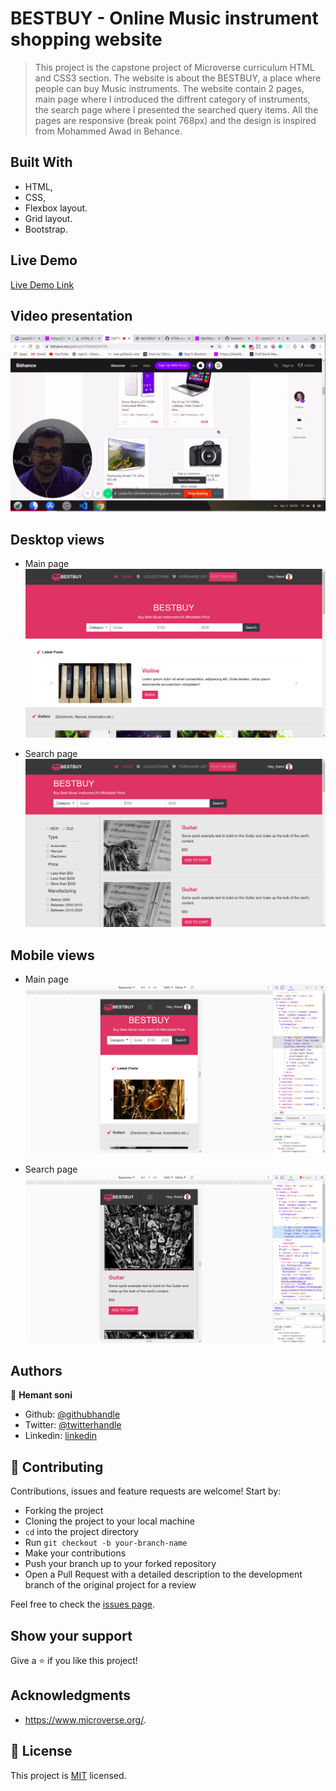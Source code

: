 # BESTBUY - Online Music instrument shopping website

> This project is the capstone project of Microverse curriculum HTML and CSS3 section. The website is about the BESTBUY, a place where people can buy Music instruments. The website contain 2 pages, main page where I introduced the diffrent category of instruments, the search page where I presented the searched query items. All the pages are responsive (break point 768px) and the design is inspired from Mohammed Awad in Behance.


## Built With

- HTML,
- CSS,
- Flexbox layout.
- Grid layout.
- Bootstrap.

## Live Demo

[Live Demo Link](https://rawcdn.githack.com/hemant-soni-vst-au4/bestbuy/6c4cc017da20b382fc16b69238cc85e8ff40ae49/index.html)


## Video presentation

[![Video](./images/video.png)](https://www.loom.com/share/601f07f30f4545559cfe2bc92fa4a839)

## Desktop views
- Main page
![screenshot](./images/Screenshot1.png) 

- Search page
![screenshot](./images/Screenshot2.png)


## Mobile views
- Main page
![screenshot](./images/home.png)

- Search page
![screenshot](./images/search.png)


## Authors

👤 **Hemant soni**

- Github: [@githubhandle](https://github.com/hemant-soni-vst-au4)
- Twitter: [@twitterhandle](https://twitter.com/abdelperez11)
- Linkedin: [linkedin](https://www.linkedin.com/in/hemant-soni-97427b193/)

## 🤝 Contributing

Contributions, issues and feature requests are welcome! Start by:

* Forking the project
* Cloning the project to your local machine
* `cd` into the project directory
* Run `git checkout -b your-branch-name`
* Make your contributions
* Push your branch up to your forked repository
* Open a Pull Request with a detailed description to the development branch of the original project for a review

Feel free to check the [issues page](issues/).

## Show your support

Give a ⭐️ if you like this project!

## Acknowledgments

- https://www.microverse.org/.


## 📝 License

This project is [MIT](lic.url) licensed.